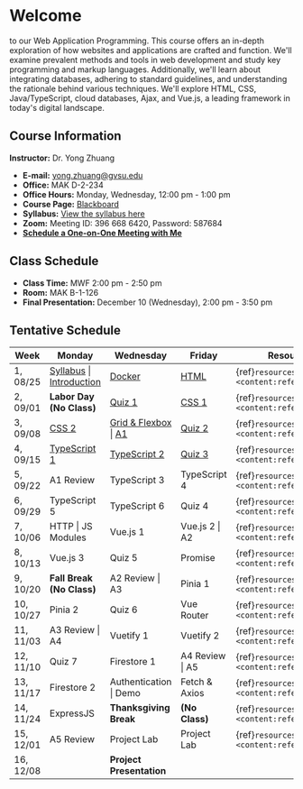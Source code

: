 # Welcome

to our Web Application Programming. This course offers an in-depth exploration of how websites and applications are crafted and function. We'll examine prevalent methods and tools in web development and study key programming and markup languages. Additionally, we'll learn about integrating databases, adhering to standard guidelines, and understanding the rationale behind various techniques. We'll explore HTML, CSS, Java/TypeScript, cloud databases, Ajax, and Vue.js, a leading framework in today's digital landscape.

## Course Information

**Instructor:** Dr. Yong Zhuang

- <i class="fa fa-envelope"></i> **E-mail:** [yong.zhuang@gvsu.edu](mailto:yong.zhuang@gvsu.edu)
- <i class="fa fa-building"></i> **Office:** MAK D-2-234
- <i class="fa fa-building"></i> **Office Hours:** Monday, Wednesday, 12:00 pm - 1:00 pm
- <i class="fa fa-book"></i> **Course Page:** [Blackboard](https://lms.gvsu.edu/)
- <i class="fa fa-book-reader"></i> **Syllabus:** [View the syllabus here](assets/pdf/syllabus.pdf)
- <i class="fa fa-video"></i> **Zoom:** Meeting ID: 396 668 6420, Password: 587684
- <i class="fa fa-calendar"></i> [**Schedule a One-on-One Meeting with Me**](https://outlook.office.com/bookwithme/user/8e0ad8c680e644aab3c32cd9c13b690b@gvsu.edu/meetingtype/9w4hDtDIaEmhON9SMd9_4Q2?anonymous&ep=mLinkFromTile)

## Class Schedule

- **Class Time:** MWF 2:00 pm - 2:50 pm
- **Room:** MAK B-1-126
- **Final Presentation:** December 10 (Wednesday), 2:00 pm - 3:50 pm

## Tentative Schedule

| Week | Monday | Wednesday | Friday | Resources |
| --- | --- | --- | --- | --- |
| 1, 08/25 | [Syllabus](assets/pdf/Syllabus-Intro.pdf) \| [Introduction](assets/pdf/Introduction.pdf) | [Docker](assets/pdf/Docker.pdf) | [HTML](assets/pdf/HTML.pdf) | {ref}`resources <content:references:w1>` |
| 2, 09/01 | **Labor Day (No Class)** | [Quiz 1](quizzes/1.md) | [CSS 1](assets/pdf/CSS-I.pdf) | {ref}`resources <content:references:w2>` |
| 3, 09/08 | [CSS 2](assets/pdf/CSS-II.pdf) | [Grid & Flexbox](assets/pdf/CSS-Grid-Flexbox.pdf) \| [A1](assignments/css-html.md) | [Quiz 2](quizzes/2.md) | {ref}`resources <content:references:w3>` |
| 4, 09/15 | [TypeScript 1](assets/pdf/TypeScript-I.pdf) | [TypeScript 2](assets/pdf/TypeScript-II.pdf) | [Quiz 3](quizzes/3.md) | {ref}`resources <content:references:w4>` |
| 5, 09/22 | A1 Review | TypeScript 3 | TypeScript 4 | {ref}`resources <content:references:w5>` |
| 6, 09/29 | TypeScript 5 | TypeScript 6 | Quiz 4 | {ref}`resources <content:references:w6>` |
| 7, 10/06 | HTTP \| JS Modules | Vue.js 1 | Vue.js 2 \| A2 | {ref}`resources <content:references:w7>` |
| 8, 10/13 | Vue.js 3 | Quiz 5 | Promise | {ref}`resources <content:references:w8>` |
| 9, 10/20 | **Fall Break (No Class)** | A2 Review \| A3 | Pinia 1 | {ref}`resources <content:references:w9>` |
| 10, 10/27 | Pinia 2 | Quiz 6 | Vue Router | {ref}`resources <content:references:w10>` |
| 11, 11/03 | A3 Review \| A4 | Vuetify 1 | Vuetify 2 | {ref}`resources <content:references:w11>` |
| 12, 11/10 | Quiz 7 | Firestore 1 | A4 Review \| A5 | {ref}`resources <content:references:w12>` |
| 13, 11/17 | Firestore 2 | Authentication \| Demo | Fetch & Axios | {ref}`resources <content:references:w13>` |
| 14, 11/24 | ExpressJS | **Thanksgiving Break** | **(No Class)** | {ref}`resources <content:references:w14>` |
| 15, 12/01 | A5 Review | Project Lab | Project Lab | {ref}`resources <content:references:w15>` |
| 16, 12/08 |  | **Project Presentation** |  |  |
